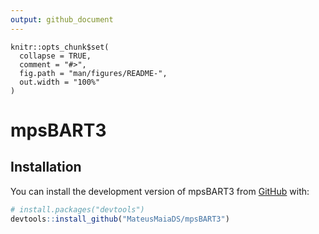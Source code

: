 ```yaml
---
output: github_document
---
```


<!-- README.md is generated from README.Rmd. Please edit that file -->

```{r, include = FALSE}
knitr::opts_chunk$set(
  collapse = TRUE,
  comment = "#>",
  fig.path = "man/figures/README-",
  out.width = "100%"
)
```

# mpsBART3


## Installation

You can install the development version of mpsBART3 from [GitHub](https://github.com/) with:

``` r
# install.packages("devtools")
devtools::install_github("MateusMaiaDS/mpsBART3")
```
